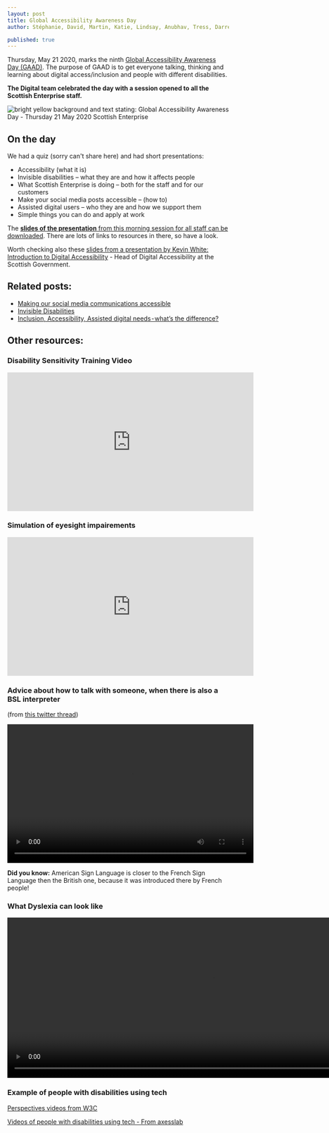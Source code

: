 ```yaml
---
layout: post
title: Global Accessibility Awareness Day
author: Stéphanie, David, Martin, Katie, Lindsay, Anubhav, Tress, Darren, Davie, Miriam and Joan

published: true
---
```


Thursday, May 21 2020, marks the ninth [Global Accessibility Awareness Day (GAAD)](https://globalaccessibilityawarenessday.org/). The purpose of GAAD is to get everyone talking, thinking and learning about digital access/inclusion and people with different disabilities.

**The Digital team celebrated the day with a session opened to all the Scottish Enterprise staff.**

<!--more-->
![bright yellow background and text stating: Global Accessibility Awareness Day -  Thursday 21 May 2020 Scottish Enterprise
](/images/a11y/GAAD-yellow.png)

## On the day
We had a quiz (sorry can't share here) and had short presentations:

- Accessibility (what it is)
- Invisible disabilities – what they are and how it affects people
- What Scottish Enterprise is doing – both for the staff and for our customers
- Make your social media posts accessible – (how to)
- Assisted digital users – who they are and how we support them
- Simple things you can do and apply at work

The [**slides of the presentation** from this morning session for all staff can be downloaded](/images/a11y/GAAD2020presentationforthepublic.pdf). 
There are lots of links to resources in there, so have a look.

Worth checking also these [slides from a presentation by Kevin White: Introduction to Digital Accessibility](/images/a11y/OCD-%20Accessibility-Training-AwarenessShort.pdf) - Head of Digital Accessibility at the Scottish Government.

## Related posts:

- [Making our social media communications accessible](https://scotentsd.github.io/Making-our-social-media-comms-accessible/) 
- [Invisible Disabilities](https://scotentsd.github.io/Invisible-disabilities/)
- [Inclusion, Accessibility, Assisted digital needs - what’s the difference?](https://scotentsd.github.io/A11Y-assisted-inclusion/)

## Other resources:

### Disability Sensitivity Training Video
 <p><iframe width="560" height="315" src="https://www.youtube.com/embed/Gv1aDEFlXq8" frameborder="0" allow="accelerometer; autoplay; encrypted-media; gyroscope; picture-in-picture" allowfullscreen></iframe></p>
 
### Simulation of eyesight impairements
<p><iframe width="560" height="315" src="https://www.youtube.com/embed/64qpW4rbCQw" frameborder="0" allow="accelerometer; autoplay; encrypted-media; gyroscope; picture-in-picture" allowfullscreen></iframe></p>

### Advice about how to talk with someone, when there is also a BSL interpreter
(from [this twitter thread](https://twitter.com/bjfletcher/status/1235947631932817408))
 <p>
 <video width="560" height="315" controls>
 <source src="/images/a11y/advice-BSL.mp4"  type="video/mp4">
 </video>
</p>

**Did you know:** American Sign Language is closer to the French Sign Language then the British one, because it was introduced there by French people!     

### What Dyslexia can look like
<p>
 <video width="930" height="364" controls>
 <source src="/images/a11y/dyslexia.mp4"  type="video/mp4">
 </video>
</p>


### Example of people with disabilities using tech

[Perspectives videos from W3C](https://w3c.github.io/wai-website/perspective-videos/#perspectives-videos)

[Videos of people with disabilities using tech - From axesslab](https://axesslab.com/tech-youtubers/)
